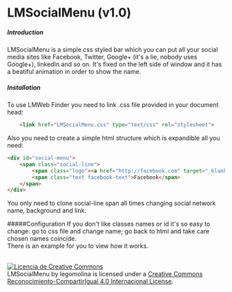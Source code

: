 # LMSocialMenu (v1.0)

##### Introduction
LMSocialMenu is a simple css styled bar which you can put all your social media sites like Facebook, Twitter, Google+ (it's a lie, nobody uses Google+), linkedIn and so on. It's fixed on the left side of window and it has a beatiful animation in order to show the name.

##### Installation
To use LMWeb Finder you need to link .css file provided in your document head:
```html
    <link href="LMSocialMenu.css" type="text/css" rel="stylesheet"> 
```
Also you need to create a simple html structure which is expandible all you need:
```html
<div id="social-menu">
    <span class="social-line">
        <span class="logo"><a href="http://facebook.com" target="_blank"><img src="facebook_logo.png" alt="Facebook"></a></span>
        <span class="text facebook-text">Facebook</span>
    </span>
</div>
```
You only need to clone social-line span all times changing social network name, background and link.

#####Configuration
If you don't like classes names or id it's so easy to change: go to css file and change name; go back to html and take care chosen names coincide.
<br /> 
There is an example for you to view how it works.<br /> 
<br />

<a rel="license" href="http://creativecommons.org/licenses/by-sa/4.0/" target="_blank"><img alt="Licencia de Creative Commons" style="border-width:0" src="https://i.creativecommons.org/l/by-sa/4.0/88x31.png" /></a><br /><span xmlns:dct="http://purl.org/dc/terms/" property="dct:title">LMSocialMenu</span> by <span xmlns:cc="http://creativecommons.org/ns#" property="cc:attributionName">legomolina</span> is licensed under a <a rel="license" href="http://creativecommons.org/licenses/by-sa/4.0/" target="_blank">Creative Commons Reconocimiento-CompartirIgual 4.0 Internacional License</a>.
